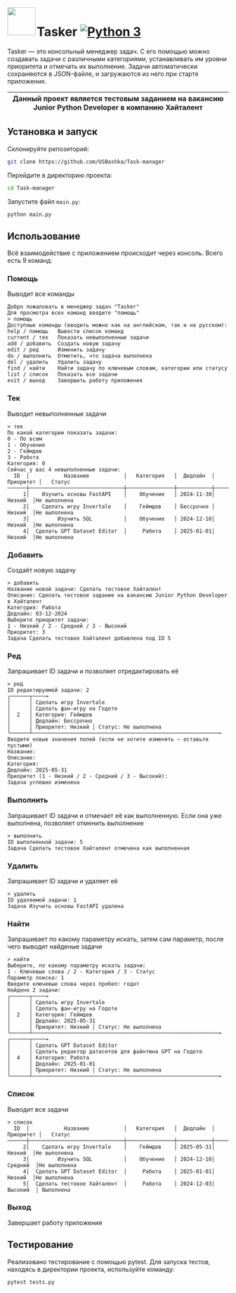 <img align="left" width="64" height="64" src="https://github.com/user-attachments/assets/c770e217-01ea-47b6-9cd6-7bca2252a831">

# Tasker [![Python 3](https://img.shields.io/badge/Python_3-2A5370?logo=python&logoColor=white)](https://python.org)

Tasker — это консольный менеджер задач. С его помощью можно создавать задачи с различными категориями, устанавливать им
уровни приоритета и отмечать их выполнение. Задачи автоматически сохраняются в JSON-файле, и загружаются из него при
старте приложения.

| Данный проект является тестовым заданием на вакансию Junior Python Developer в компанию Хайталент |
|---------------------------------------------------------------------------------------------------|


## Установка и запуск
Склонируйте репозиторий:
```sh
git clone https://github.com/USBashka/Task-manager
```
Перейдите в директорию проекта:
```sh
cd Task-manager
```
Запустите файл `main.py`:
```sh
python main.py
```

## Использование
Всё взаимодействие с приложением происходит через консоль. Всего есть 9 команд:

### Помощь
Выводит все команды
```
Добро пожаловать в менеджер задач "Tasker"
Для просмотра всех команд введите "помощь"
> помощь
Доступные команды (вводить можно как на английском, так и на русском):
help / помощь   Вывести список команд
current / тек   Показать невыполненные задачи
add / добавить  Создать новую задачу
edit / ред      Изменить задачу
do / выполнить  Отметить, что задача выполнена
del / удалить   Удалить задачу
find / найти    Найти задачу по ключевым словам, категории или статусу
list / список   Показать все задачи
exit / выход    Завершить работу приложения
```

### Тек
Выводит невыполненные задачи
```
> тек
По какой категории показать задачи:
0 - По всем
1 - Обучение
2 - Геймдев
3 - Работа
Категория: 0
Сейчас у вас 4 невыполненные задачи:
  ID  │           Название           │   Категория   │  Дедлайн  │ Приоритет │   Статус   
──────┼──────────────────────────────┼───────────────┼───────────┼───────────┼────────────
     1│    Изучить основы FastAPI    │    Обучение   │ 2024-11-30│   Низкий  │Не выполнена
     2│    Сделать игру Invertale    │    Геймдев    │ Бессрочно │   Низкий  │Не выполнена
     3│         Изучить SQL          │    Обучение   │ 2024-12-10│   Низкий  │Не выполнена
     4│  Сделать GPT Dataset Editor  │     Работа    │ 2025-01-01│   Низкий  │Не выполнена
```

### Добавить
Создаёт новую задачу
```
> добавить
Название новой задачи: Сделать тестовое Хайталент
Описание: Сделать тестовое задание на вакансию Junior Python Developer в Хайталент
Категория: Работа
Дедлайн: 03-12-2024
Выберите приоритет задачи:
1 - Низкий / 2 - Средний / 3 - Высокий
Приоритет: 3
Задача Сделать тестовое Хайталент добавлена под ID 5
```

### Ред
Запрашивает ID задачи и позволяет отредактировать её
```
> ред
ID редактируемой задачи: 2
┌──────┬────╼
│      │ Сделать игру Invertale
│      │ Сделать фан-игру на Годоте
│  2   │ Категория: Геймдев
│      │ Дедлайн: Бессрочно
│      │ Приоритет: Низкий │ Статус: Не выполнена
└──────┴───────────────────────────────────────────────────────────╼
Вводите новые значения полей (если не хотите изменять — оставьте пустыми)
Название:
Описание:
Категория:
Дедлайн: 2025-05-31
Приоритет (1 - Низкий / 2 - Средний / 3 - Высокий):
Задача успешно изменена
```

### Выполнить
Запрашивает ID задачи и отмечает её как выполненную. Если она уже выполнена, позволяет отменить выполнение
```
> выполнить
ID выполненной задачи: 5
Задача Сделать тестовое Хайталент отмечена как выполненная
```

### Удалить
Запрашивает ID задачи и удаляет её
```
> удалить
ID удаляемой задачи: 1
Задача Изучить основы FastAPI удалена
```

### Найти
Запрашивает по какому параметру искать, затем сам параметр, после чего выводит найденые задачи
```
> найти
Выберите, по какому параметру искать задачи:
1 - Ключевые слова / 2 - Категория / 3 - Статус
Параметр поиска: 1
Введите ключевые слова через пробел: годот
Найдено 2 задачи:
┌──────┬────╼
│      │ Сделать игру Invertale
│      │ Сделать фан-игру на Годоте
│  2   │ Категория: Геймдев
│      │ Дедлайн: 2025-05-31
│      │ Приоритет: Низкий │ Статус: Не выполнена
└──────┴───────────────────────────────────────────────────────────╼
┌──────┬────╼
│      │ Сделать GPT Dataset Editor
│      │ Сделать редактор датасетов для файнтюна GPT на Годоте
│  4   │ Категория: Работа
│      │ Дедлайн: 2025-01-01
│      │ Приоритет: Низкий │ Статус: Не выполнена
└──────┴───────────────────────────────────────────────────────────╼
```

### Список
Выводит все задачи
```
> список
  ID  │           Название           │   Категория   │  Дедлайн  │ Приоритет │   Статус   
──────┼──────────────────────────────┼───────────────┼───────────┼───────────┼────────────
     2│    Сделать игру Invertale    │    Геймдев    │ 2025-05-31│   Низкий  │Не выполнена
     3│         Изучить SQL          │    Обучение   │ 2024-12-10│  Средний  │Не выполнена
     4│  Сделать GPT Dataset Editor  │     Работа    │ 2025-01-01│   Низкий  │Не выполнена
     5│  Сделать тестовое Хайталент  │     Работа    │ 2024-12-03│  Высокий  │ Выполнена
```

### Выход
Завершает работу приложения

## Тестирование
Реализовано тестирование с помощью pytest. Для запуска тестов, находясь в директории проекта, используйте команду:
```
pytest tests.py
```
